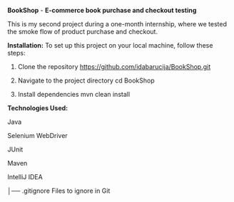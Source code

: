  **BookShop** - **E-commerce book purchase and checkout testing**
 
 This is my second project during a one-month internship, where we tested the smoke flow of product purchase and checkout.


**Installation:**
To set up this project on your local machine, follow these steps:
1. Clone the repository
https://github.com/idabarucija/BookShop.git

 2. Navigate to the project directory
    cd BookShop

 3. Install dependencies
mvn clean install

**Technologies Used:**

Java

Selenium WebDriver

JUnit

Maven

IntelliJ IDEA


│── .gitignore                           Files to ignore in Git
